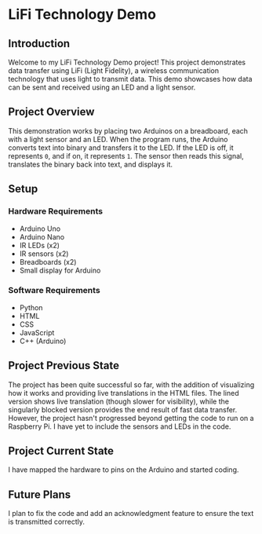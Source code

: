 # LiFi Technology Demo

## Introduction
Welcome to my LiFi Technology Demo project! This project demonstrates data transfer using LiFi (Light Fidelity), a wireless communication technology that uses light to transmit data. This demo showcases how data can be sent and received using an LED and a light sensor.

## Project Overview
This demonstration works by placing two Arduinos on a breadboard, each with a light sensor and an LED. When the program runs, the Arduino converts text into binary and transfers it to the LED. If the LED is off, it represents `0`, and if on, it represents `1`. The sensor then reads this signal, translates the binary back into text, and displays it.

## Setup

### Hardware Requirements
- Arduino Uno
- Arduino Nano
- IR LEDs (x2)
- IR sensors (x2)
- Breadboards (x2)
- Small display for Arduino

### Software Requirements
- Python
- HTML
- CSS
- JavaScript
- C++ (Arduino)

## Project Previous State
The project has been quite successful so far, with the addition of visualizing how it works and providing live translations in the HTML files. The lined version shows live translation (though slower for visibility), while the singularly blocked version provides the end result of fast data transfer. However, the project hasn't progressed beyond getting the code to run on a Raspberry Pi. I have yet to include the sensors and LEDs in the code.

## Project Current State
I have mapped the hardware to pins on the Arduino and started coding.

## Future Plans
I plan to fix the code and add an acknowledgment feature to ensure the text is transmitted correctly.
